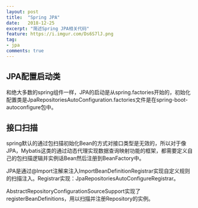 ```yaml
---
layout: post
title:  "Spring JPA"
date:   2018-12-25
excerpt: "简述Spring JPA相关代码"
feature: https://i.imgur.com/Ds6S7lJ.png
tag:
- jpa
comments: true
---
```


## JPA配置启动类

和绝大多数的spring组件一样，JPA的启动是从spring.factories开始的，初始化配置类是JpaRepositoriesAutoConfiguration.factories文件是在spring-boot-autoconfigure包中。

## 接口扫描

spring默认的通过包扫描初始化Bean的方式对接口类型是无效的，所以对于像JPA，Mybatis这类的通过动态代理实现数据查询映射功能的框架，都需要定义自己的包扫描逻辑并实例话Bean然后注册到BeanFactory中。

JPA是通过@Import注解来注入ImportBeanDefinitionRegistrar实现自定义规则的扫描注入。Registrar实现：JpaRepositoriesAutoConfigureRegistrar。

AbstractRepositoryConfigurationSourceSupport实现了registerBeanDefinitions，用以扫描并注册Repository的实例。
